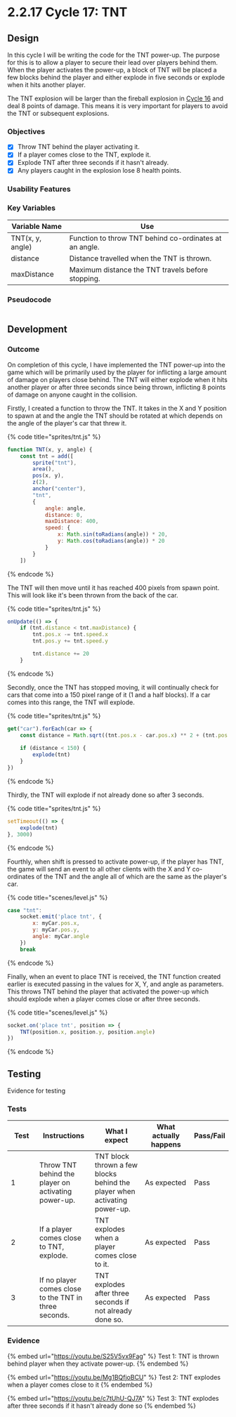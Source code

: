 # 2.2.17 Cycle 17: TNT

## Design

In this cycle I will be writing the code for the TNT power-up. The purpose for this is to allow a player to secure their lead over players behind them. When the player activates the power-up, a block of TNT will be placed a few blocks behind the player and either explode in five seconds or explode when it hits another player.&#x20;

The TNT explosion will be larger than the fireball explosion in [Cycle 16](2.2.16-cycle-16.md) and deal 8 points of damage. This means it is very important for players to avoid the TNT or subsequent explosions.

### Objectives

* [x] Throw TNT behind the player activating it.
* [x] If a player comes close to the TNT, explode it.
* [x] Explode TNT after three seconds if it hasn't already.
* [x] Any players caught in the explosion lose 8 health points.

### Usability Features

### Key Variables

| Variable Name    | Use                                                    |
| ---------------- | ------------------------------------------------------ |
| TNT(x, y, angle) | Function to throw TNT behind co-ordinates at an angle. |
| distance         | Distance travelled when the TNT is thrown.             |
| maxDistance      | Maximum distance the TNT travels before stopping.      |

### Pseudocode

```
```

## Development

### Outcome

On completion of this cycle, I have implemented the TNT power-up into the game which will be primarily used by the player for inflicting a large amount of damage on players close behind. The TNT will either explode when it hits another player or after three seconds since being thrown, inflicting 8 points of damage on anyone caught in the collision.

Firstly, I created a function to throw the TNT. It takes in the X and Y position to spawn at and the angle the TNT should be rotated at which depends on the angle of the player's car that threw it.&#x20;

{% code title="sprites/tnt.js" %}
```javascript
function TNT(x, y, angle) {
    const tnt = add([
        sprite("tnt"),
        area(),
        pos(x, y),
        z(2),
        anchor("center"),
        "tnt",
        { 
            angle: angle,
            distance: 0,
            maxDistance: 400,
            speed: {
                x: Math.sin(toRadians(angle)) * 20,
                y: Math.cos(toRadians(angle)) * 20
            }
        }
    ])
```
{% endcode %}

The TNT will then move until it has reached 400 pixels from spawn point. This will look like it's been thrown from the back of the car.

{% code title="sprites/tnt.js" %}
```javascript
onUpdate(() => {
    if (tnt.distance < tnt.maxDistance) {
        tnt.pos.x -= tnt.speed.x
        tnt.pos.y += tnt.speed.y

        tnt.distance += 20
    }
```
{% endcode %}

Secondly, once the TNT has stopped moving, it will continually check for cars that come into a 150 pixel range of it (1 and a half blocks). If a car comes into this range, the TNT will explode.&#x20;

{% code title="sprites/tnt.js" %}
```javascript
get("car").forEach(car => {
    const distance = Math.sqrt((tnt.pos.x - car.pos.x) ** 2 + (tnt.pos.y - car.pos.y) ** 2)
    
    if (distance < 150) {
        explode(tnt)
    }
})
```
{% endcode %}

Thirdly, the TNT will explode if not already done so after 3 seconds.

{% code title="sprites/tnt.js" %}
```javascript
setTimeout(() => {
    explode(tnt)
}, 3000)
```
{% endcode %}

Fourthly, when shift is pressed to activate power-up, if the player has TNT, the game will send an event to all other clients with the X and Y co-ordinates of the TNT and the angle all of which are the same as the player's car.

{% code title="scenes/level.js" %}
```javascript
case "tnt":
    socket.emit('place tnt', {
        x: myCar.pos.x,
        y: myCar.pos.y,
        angle: myCar.angle
    })
    break
```
{% endcode %}

Finally, when an event to place TNT is received, the TNT function created earlier is executed passing in the values for X, Y, and angle as parameters. This throws TNT behind the player that activated the power-up which should explode when a player comes close or after three seconds.

{% code title="scenes/level.js" %}
```javascript
socket.on('place tnt', position => {
    TNT(position.x, position.y, position.angle)
})
```
{% endcode %}

## Testing

Evidence for testing

### Tests

<table><thead><tr><th width="95">Test</th><th width="158">Instructions</th><th width="171">What I expect</th><th width="174">What actually happens</th><th>Pass/Fail</th></tr></thead><tbody><tr><td>1</td><td>Throw TNT behind the player on activating power-up.</td><td>TNT block thrown a few blocks behind the player when activating power-up.</td><td>As expected</td><td>Pass</td></tr><tr><td>2</td><td>If a player comes close to TNT, explode.</td><td>TNT explodes when a player comes close to it.</td><td>As expected</td><td>Pass</td></tr><tr><td>3</td><td>If no player comes close to the TNT in three seconds.</td><td>TNT explodes after three seconds if not already done so.</td><td>As expected</td><td>Pass</td></tr></tbody></table>

### Evidence

{% embed url="https://youtu.be/S25V5vx9Fag" %}
Test 1: TNT is thrown behind player when they activate power-up.
{% endembed %}

{% embed url="https://youtu.be/Mg1BQfjoBCU" %}
Test 2: TNT explodes when a player comes close to it
{% endembed %}

{% embed url="https://youtu.be/c7tUhU-QJ7A" %}
Test 3: TNT explodes after three seconds if it hasn't already done so
{% endembed %}
